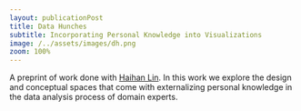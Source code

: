 ```yaml
---
layout: publicationPost
title: Data Hunches
subtitle: Incorporating Personal Knowledge into Visualizations
image: /../assets/images/dh.png
zoom: 100%
---
```


A preprint of work done with [Haihan Lin](https://vdl.sci.utah.edu/team/lin/). In this work we explore the design and conceptual spaces that come with externalizing personal knowledge in the data analysis process of domain experts.
